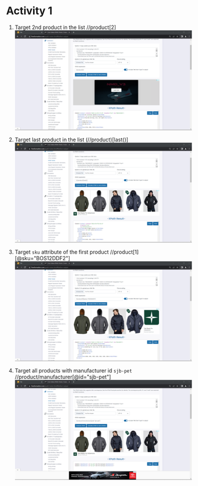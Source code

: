 # Activity 1

1. Target 2nd product in the list
//product[2]
![Image 1](../assets/Screenshot%202022-09-30%20113539.png)

2. Target last product in the list
(//product)[last()]
![Image 2](../assets/Screenshot%202022-09-30%20113928.png)

3. Target `sku` attribute of the first product
//product[1][@sku="BOS12DDF2"]
![Image 3](../assets/Screenshot%202022-09-30%20114052.png)

4. Target all products with manufacturer id `sjb-pet`
//product/manufacturer[@id="sjb-pet"]
![Image 4](../assets/Screenshot%202022-09-30%20114149.png)

